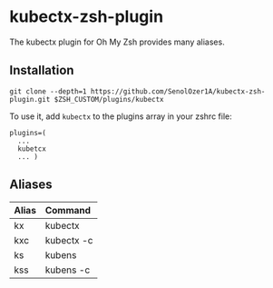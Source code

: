 # kubectx-zsh-plugin
The kubectx plugin for Oh My Zsh provides many aliases.

## Installation

`git clone --depth=1 https://github.com/SenolOzer1A/kubectx-zsh-plugin.git $ZSH_CUSTOM/plugins/kubectx`

To use it, add `kubectx` to the plugins array in your zshrc file:
```
plugins=(
  ...
  kubetcx
  ... )
```
  
  ## Aliases
  
 |Alias    |Command      |
 |:--------|:------------|
 |kx       | kubectx     |
 |kxc      |kubectx -c   |
 |ks       |kubens       |
 |kss      |kubens -c    |
 
